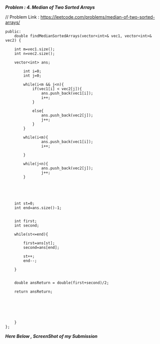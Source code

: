 
***Problem : 4. Median of Two Sorted Arrays***

// Problem Link : https://leetcode.com/problems/median-of-two-sorted-arrays/

```class Solution {
public:
    double findMedianSortedArrays(vector<int>& vec1, vector<int>& vec2) {
        
    int m=vec1.size();
    int n=vec2.size();
    
    vector<int> ans;
    
        int i=0;
        int j=0;

        while(i<m && j<n){
            if(vec1[i] < vec2[j]){
                ans.push_back(vec1[i]);
                i++;
            }

            else{
                ans.push_back(vec2[j]);
                j++;
            }
        }

        while(i<m){
                ans.push_back(vec1[i]);
                i++;
            
        }

        while(j<n){
                ans.push_back(vec2[j]);
                j++;
        }





    int st=0;
    int end=ans.size()-1;


    int first;
    int second;

    while(st<=end){

        first=ans[st];
        second=ans[end];
        
        st++;
        end--;

    }


    double ansReturn = double(first+second)/2;

    return ansReturn;





        
    }
};

```


***Here Below , ScreenShot of my Submission***

